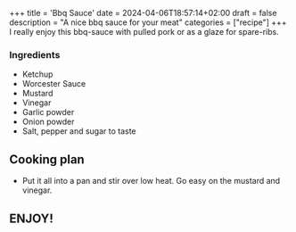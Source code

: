 +++
title = 'Bbq Sauce'
date = 2024-04-06T18:57:14+02:00
draft = false
description = "A nice bbq sauce for your meat"
categories = ["recipe"]
+++
I really enjoy this bbq-sauce with pulled pork or as a glaze for spare-ribs.

### Ingredients
* Ketchup
* Worcester Sauce
* Mustard
* Vinegar
* Garlic powder
* Onion powder
* Salt, pepper and sugar to taste

## Cooking plan
* Put it all into a pan and stir over low heat. Go easy on the mustard and vinegar. 

## ENJOY!
